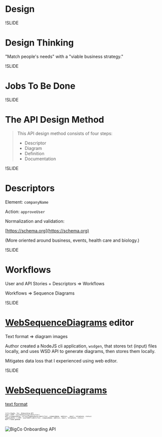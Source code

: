 # Design

!SLIDE

# Design Thinking

"Match people's needs" with a "viable business strategy."

!SLIDE

# Jobs To Be Done

!SLIDE

# The API Design Method

> This API design method consists of four steps:
> 
> - Descriptor
> - Diagram
> - Definition
> - Documentation

!SLIDE

# Descriptors

Element: `companyName`

Action: `approveUser`

Normalization and validation:

[https://schema.org](https://schema.org)

(More oriented around business, events, health care and biology.)

!SLIDE

# Workflows

User and API Stories + Descriptors => Workflows

Workflows => Sequence Diagrams

!SLIDE

# [WebSequenceDiagrams](https://www.websequencediagrams.com/) editor

Text format => diagram images

Author created a NodeJS cli application, `wsdgen`, that stores txt (input) files locally, and uses WSD API to generate diagrams, then stores them locally.

Mitigates data loss that I experienced using web editor.

!SLIDE

# [WebSequenceDiagrams](https://www.websequencediagrams.com)

[text format](https://www.websequencediagrams.com/examples.html)

<pre class="code-wrapper" style="font-size: 0.4em;">
<code class="plaintext hls">
title BigCo, Inc. Onboarding API
home->+WIP: startOnboarding(identifier)
WIP->+companyData: collectCompanyData(identifier, companyName, address,  email, telephone, status)
companyData-->-WIP: saveToWIP(identifier, companyName, address, email, telephone, status)
WIP->-home:goHome
</code>
</pre>

![BigCo Onboarding API](images/short-bigco-onboarding-api.png)
